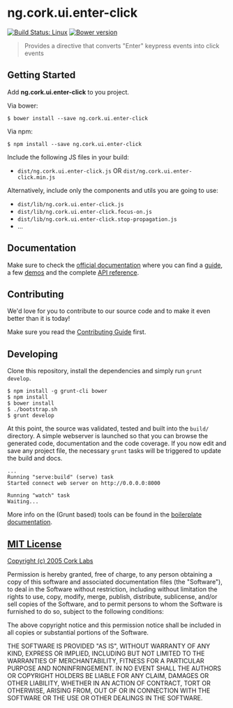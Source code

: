 # ng.cork.ui.enter-click
[![Build Status: Linux](http://img.shields.io/travis/cork-labs/ng.cork.ui.enter-click/master.svg?style=flat-square)](https://travis-ci.org/cork-labs/ng.cork.ui.enter-click)
[![Bower version](http://img.shields.io/bower/v/ng.cork.ui.enter-click.svg?style=flat-square)](https://github.com/cork-labs/ng.cork.ui.enter-click)

> Provides a directive that converts "Enter" keypress events into click events


## Getting Started

Add **ng.cork.ui.enter-click** to you project.

Via bower:

```
$ bower install --save ng.cork.ui.enter-click
```

Via npm:

```
$ npm install --save ng.cork.ui.enter-click
```


Include the following JS files in your build:
- `dist/ng.cork.ui.enter-click.js` OR `dist/ng.cork.ui.enter-click.min.js`

Alternatively, include only the components and utils you are going to use:
- `dist/lib/ng.cork.ui.enter-click.js`
- `dist/lib/ng.cork.ui.enter-click.focus-on.js`
- `dist/lib/ng.cork.ui.enter-click.stop-propagation.js`
- ...


## Documentation

Make sure to check the [official documentation](http://jarvis.cork-labs.org/ng.cork.ui.enter-click/current/docs) where you can find a
[guide](http://jarvis.cork-labs.org/ng.cork.ui.enter-click/current/docs/#/guide), a few [demos](http://jarvis.cork-labs.org/ng.cork.ui.enter-click/current/docs/#/demos) and the complete
[API reference](http://jarvis.cork-labs.org/ng.cork.ui.enter-click/current/docs/#/docs).


## Contributing

We'd love for you to contribute to our source code and to make it even better than it is today!

Make sure you read the [Contributing Guide](CONTRIBUTING.md) first.


## Developing

Clone this repository, install the dependencies and simply run `grunt develop`.

```
$ npm install -g grunt-cli bower
$ npm install
$ bower install
$ ./bootstrap.sh
$ grunt develop
```

At this point, the source was validated, tested and built into the `build/` directory. A simple webserver is launched so
that you can browse the generated code, documentation and the code coverage. If you now edit and save any project file,
the necessary `grunt` tasks will be triggered to update the build and docs.

```
...
Running "serve:build" (serve) task
Started connect web server on http://0.0.0.0:8000

Running "watch" task
Waiting...
```

More info on the (Grunt based) tools can be found in the
[boilerplate documentation](http://jarvis.cork-labs.org/boilerplate-nglib/current/docs).


## [MIT License](LICENSE)

[Copyright (c) 2005 Cork Labs](http://cork-labs.mit-license.org/2015)

Permission is hereby granted, free of charge, to any person obtaining a copy of
this software and associated documentation files (the "Software"), to deal in
the Software without restriction, including without limitation the rights to
use, copy, modify, merge, publish, distribute, sublicense, and/or sell copies of
the Software, and to permit persons to whom the Software is furnished to do so,
subject to the following conditions:

The above copyright notice and this permission notice shall be included in all
copies or substantial portions of the Software.

THE SOFTWARE IS PROVIDED "AS IS", WITHOUT WARRANTY OF ANY KIND, EXPRESS OR
IMPLIED, INCLUDING BUT NOT LIMITED TO THE WARRANTIES OF MERCHANTABILITY, FITNESS
FOR A PARTICULAR PURPOSE AND NONINFRINGEMENT. IN NO EVENT SHALL THE AUTHORS OR
COPYRIGHT HOLDERS BE LIABLE FOR ANY CLAIM, DAMAGES OR OTHER LIABILITY, WHETHER
IN AN ACTION OF CONTRACT, TORT OR OTHERWISE, ARISING FROM, OUT OF OR IN
CONNECTION WITH THE SOFTWARE OR THE USE OR OTHER DEALINGS IN THE SOFTWARE.
